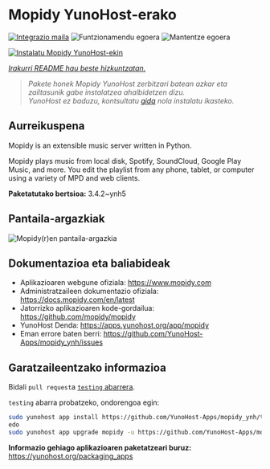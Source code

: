 <!--
Ohart ongi: README hau automatikoki sortu da <https://github.com/YunoHost/apps/tree/master/tools/readme_generator>ri esker
EZ editatu eskuz.
-->

# Mopidy YunoHost-erako

[![Integrazio maila](https://dash.yunohost.org/integration/mopidy.svg)](https://dash.yunohost.org/appci/app/mopidy) ![Funtzionamendu egoera](https://ci-apps.yunohost.org/ci/badges/mopidy.status.svg) ![Mantentze egoera](https://ci-apps.yunohost.org/ci/badges/mopidy.maintain.svg)

[![Instalatu Mopidy YunoHost-ekin](https://install-app.yunohost.org/install-with-yunohost.svg)](https://install-app.yunohost.org/?app=mopidy)

*[Irakurri README hau beste hizkuntzatan.](./ALL_README.md)*

> *Pakete honek Mopidy YunoHost zerbitzari batean azkar eta zailtasunik gabe instalatzea ahalbidetzen dizu.*  
> *YunoHost ez baduzu, kontsultatu [gida](https://yunohost.org/install) nola instalatu ikasteko.*

## Aurreikuspena

Mopidy is an extensible music server written in Python.

Mopidy plays music from local disk, Spotify, SoundCloud, Google Play Music, and more. You edit the playlist from any phone, tablet, or computer using a variety of MPD and web clients.


**Paketatutako bertsioa:** 3.4.2~ynh5

## Pantaila-argazkiak

![Mopidy(r)en pantaila-argazkia](./doc/screenshots/mopidy_screenshot1.png)

## Dokumentazioa eta baliabideak

- Aplikazioaren webgune ofiziala: <https://www.mopidy.com>
- Administratzaileen dokumentazio ofiziala: <https://docs.mopidy.com/en/latest>
- Jatorrizko aplikazioaren kode-gordailua: <https://github.com/mopidy/mopidy>
- YunoHost Denda: <https://apps.yunohost.org/app/mopidy>
- Eman errore baten berri: <https://github.com/YunoHost-Apps/mopidy_ynh/issues>

## Garatzaileentzako informazioa

Bidali `pull request`a [`testing` abarrera](https://github.com/YunoHost-Apps/mopidy_ynh/tree/testing).

`testing` abarra probatzeko, ondorengoa egin:

```bash
sudo yunohost app install https://github.com/YunoHost-Apps/mopidy_ynh/tree/testing --debug
edo
sudo yunohost app upgrade mopidy -u https://github.com/YunoHost-Apps/mopidy_ynh/tree/testing --debug
```

**Informazio gehiago aplikazioaren paketatzeari buruz:** <https://yunohost.org/packaging_apps>
